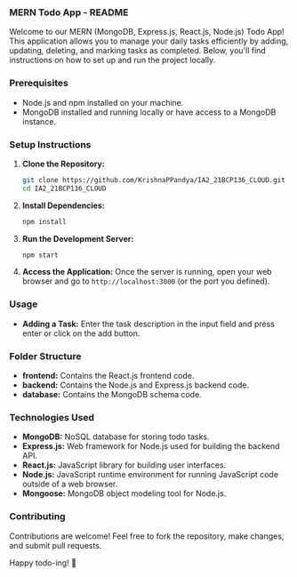 ### MERN Todo App - README

Welcome to our MERN (MongoDB, Express.js, React.js, Node.js) Todo App! This application allows you to manage your daily tasks efficiently by adding, updating, deleting, and marking tasks as completed. Below, you'll find instructions on how to set up and run the project locally.

### Prerequisites
- Node.js and npm installed on your machine.
- MongoDB installed and running locally or have access to a MongoDB instance.

### Setup Instructions
1. **Clone the Repository:**
   ```bash
   git clone https://github.com/KrishnaPPandya/IA2_21BCP136_CLOUD.git
   cd IA2_21BCP136_CLOUD
   ```

2. **Install Dependencies:**
   ```bash
   npm install
   ```
   
3. **Run the Development Server:**
   ```bash
   npm start
   ```

4. **Access the Application:**
   Once the server is running, open your web browser and go to `http://localhost:3000` (or the port you defined).

### Usage
- **Adding a Task:** Enter the task description in the input field and press enter or click on the add button.

### Folder Structure
- **frontend:** Contains the React.js frontend code.
- **backend:** Contains the Node.js and Express.js backend code.
- **database:** Contains the MongoDB schema code.
  

### Technologies Used
- **MongoDB:** NoSQL database for storing todo tasks.
- **Express.js:** Web framework for Node.js used for building the backend API.
- **React.js:** JavaScript library for building user interfaces.
- **Node.js:** JavaScript runtime environment for running JavaScript code outside of a web browser.
- **Mongoose:** MongoDB object modeling tool for Node.js.

### Contributing
Contributions are welcome! Feel free to fork the repository, make changes, and submit pull requests.


Happy todo-ing! 🚀
